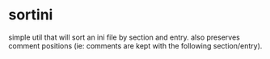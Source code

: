 sortini
=======

simple util that will sort an ini file by section and entry. also preserves comment positions (ie: comments are kept with the following section/entry).
